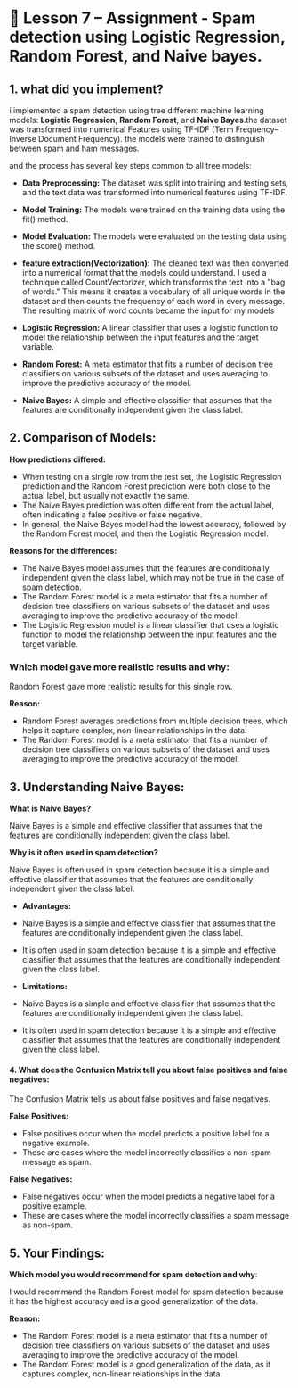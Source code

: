 # 📘 Lesson 7 – Assignment - Spam detection using Logistic Regression, Random Forest, and Naive bayes.

## 1.  **what did you implement?**
i implemented a spam detection using tree different machine learning models: **Logistic Regression**,
**Random Forest**, and **Naive Bayes**.the dataset was transformed into numerical Features using TF-IDF (Term Frequency–Inverse Document Frequency). the models were trained to distinguish between spam and ham messages.

and the process has several key steps common to all tree models:

- **Data Preprocessing:** The dataset was split into training and testing sets, and the text data was transformed into numerical features using TF-IDF.

- **Model Training:** The models were trained on the training data using the fit() method.

- **Model Evaluation:** The models were evaluated on the testing data using the score() method.

- **feature extraction(Vectorization):** The cleaned text was then converted into a numerical format that the models could understand. I used a technique called CountVectorizer, which transforms the text into a "bag of words." This means it creates a vocabulary of all unique words in the dataset and then counts the frequency of each word in every message. The resulting matrix of word counts became the input for my models 

- **Logistic Regression:** A linear classifier that uses a logistic function to model the relationship between the input features and the target variable.

- **Random Forest:** A meta estimator that fits a number of decision tree classifiers on various subsets of the dataset and uses averaging to improve the predictive accuracy of the model.

- **Naive Bayes:** A simple and effective classifier that assumes that the features are conditionally independent given the class label.
 
 ## 2. **Comparison of Models:**


**How predictions differed:** 
- When testing on a single row from the test set, the Logistic Regression prediction and the Random Forest prediction were both close to the actual label, but usually not exactly the same.
- The Naive Bayes prediction was often different from the actual label, often indicating a false positive or false negative.
- In general, the Naive Bayes model had the lowest accuracy, followed by the Random Forest model, and then the Logistic Regression model.

**Reasons for the differences:** 
- The Naive Bayes model assumes that the features are conditionally independent given the class label, which may not be true in the case of spam detection.
- The Random Forest model is a meta estimator that fits a number of decision tree classifiers on various subsets of the dataset and uses averaging to improve the predictive accuracy of the model.
- The Logistic Regression model is a linear classifier that uses a logistic function to model the relationship between the input features and the target variable.

###  **Which model gave more realistic results and why**:

Random Forest gave more realistic results for this single row.

**Reason:**
- Random Forest averages predictions from multiple decision trees, which helps it capture complex, non-linear relationships in the data.
- The Random Forest model is a meta estimator that fits a number of decision tree classifiers on various subsets of the dataset and uses averaging to improve the predictive accuracy of the model.

 ## 3. **Understanding Naive Bayes:**

**What is Naive Bayes?**

Naive Bayes is a simple and effective classifier that assumes that the features are conditionally independent given the class label.

**Why is it often used in spam detection?**

Naive Bayes is often used in spam detection because it is a simple and effective classifier that assumes that the features are conditionally independent given the class label.

- **Advantages:**
- Naive Bayes is a simple and effective classifier that assumes that the features are conditionally independent given the class label.
- It is often used in spam detection because it is a simple and effective classifier that assumes that the features are conditionally independent given the class label.

- **Limitations:**
- Naive Bayes is a simple and effective classifier that assumes that the features are conditionally independent given the class label.
- It is often used in spam detection because it is a simple and effective classifier that assumes that the features are conditionally independent given the class label.


#### 4. **What does the Confusion Matrix tell you about false positives and false negatives**:    

The Confusion Matrix tells us about false positives and false negatives.

**False Positives:**    
- False positives occur when the model predicts a positive label for a negative example.
- These are cases where the model incorrectly classifies a non-spam message as spam.

**False Negatives:**    
- False negatives occur when the model predicts a negative label for a positive example.
- These are cases where the model incorrectly classifies a spam message as non-spam.  

## 5. **Your Findings**:  

**Which model you would recommend for spam detection and why**: 

I would recommend the Random Forest model for spam detection because it has the highest accuracy and is a good generalization of the data.

**Reason:**
- The Random Forest model is a meta estimator that fits a number of decision tree classifiers on various subsets of the dataset and uses averaging to improve the predictive accuracy of the model.
- The Random Forest model is a good generalization of the data, as it captures complex, non-linear relationships in the data.

